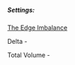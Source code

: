 ##### Settings:

[The Edge Imbalance](https://cignals.substack.com/p/the-edge-imbalance-a-new-order-flow)

Delta -

Total Volume -
